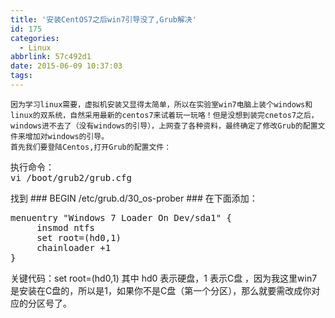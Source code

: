 ```yaml
---
title: '安装CentOS7之后win7引导没了,Grub解决'
id: 175
categories:
  - Linux
abbrlink: 57c492d1
date: 2015-06-09 10:37:03
tags:
---
```


    因为学习linux需要，虚拟机安装又显得太简单，所以在实验室win7电脑上装个windows和linux的双系统，自然采用最新的centos7来试着玩一玩咯！但是没想到装完cnetos7之后，windows进不去了（没有windows的引导），上网查了各种资料，最终确定了修改Grub的配置文件来增加对windows的引导。
    首先我们要登陆Centos,打开Grub的配置文件：
<pre>
执行命令：
vi /boot/grub2/grub.cfg
</pre>
找到 ### BEGIN /etc/grub.d/30_os-prober ### 在下面添加：
<pre>
menuentry "Windows 7 Loader On Dev/sda1" {
     insmod ntfs
     set root=(hd0,1)
     chainloader +1
}
</pre>
关键代码：set root=(hd0,1) 其中 hd0 表示硬盘，1 表示C盘 ，因为我这里win7是安装在C盘的，所以是1，如果你不是C盘（第一个分区），那么就要需改成你对应的分区号了。